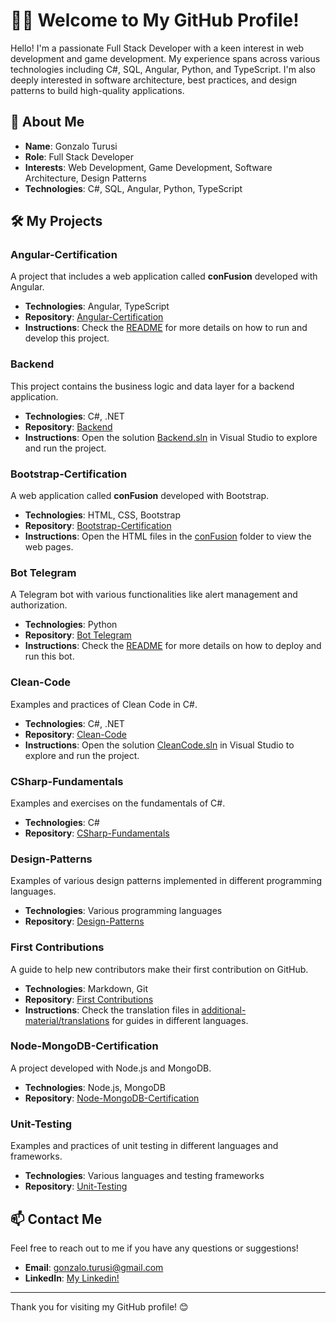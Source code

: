 # 👨‍💻 Welcome to My GitHub Profile!

Hello! I'm a passionate Full Stack Developer with a keen interest in web development and game development. My experience spans across various technologies including C#, SQL, Angular, Python, and TypeScript. I'm also deeply interested in software architecture, best practices, and design patterns to build high-quality applications.

## 🚀 About Me

- **Name**: Gonzalo Turusi
- **Role**: Full Stack Developer
- **Interests**: Web Development, Game Development, Software Architecture, Design Patterns
- **Technologies**: C#, SQL, Angular, Python, TypeScript

## 🛠️ My Projects

### Angular-Certification

A project that includes a web application called **conFusion** developed with Angular.

- **Technologies**: Angular, TypeScript
- **Repository**: [Angular-Certification](Angular-Certification/)
- **Instructions**: Check the [README](Angular-Certification/conFusion/README.md) for more details on how to run and develop this project.

### Backend

This project contains the business logic and data layer for a backend application.

- **Technologies**: C#, .NET
- **Repository**: [Backend](Backend/)
- **Instructions**: Open the solution [Backend.sln](Backend/Backend.sln) in Visual Studio to explore and run the project.

### Bootstrap-Certification

A web application called **conFusion** developed with Bootstrap.

- **Technologies**: HTML, CSS, Bootstrap
- **Repository**: [Bootstrap-Certification](Bootstrap-Certification/)
- **Instructions**: Open the HTML files in the [conFusion](Bootstrap-Certification/conFusion/) folder to view the web pages.

### Bot Telegram

A Telegram bot with various functionalities like alert management and authorization.

- **Technologies**: Python
- **Repository**: [Bot Telegram](bot%20telegram/)
- **Instructions**: Check the [README](bot%20telegram/README.md) for more details on how to deploy and run this bot.

### Clean-Code

Examples and practices of Clean Code in C#.

- **Technologies**: C#, .NET
- **Repository**: [Clean-Code](Clean-Code/)
- **Instructions**: Open the solution [CleanCode.sln](Clean-Code/CleanCode.sln) in Visual Studio to explore and run the project.

### CSharp-Fundamentals

Examples and exercises on the fundamentals of C#.

- **Technologies**: C#
- **Repository**: [CSharp-Fundamentals](CSharp-Fundamentals/)

### Design-Patterns

Examples of various design patterns implemented in different programming languages.

- **Technologies**: Various programming languages
- **Repository**: [Design-Patterns](Design-Patterns/)

### First Contributions

A guide to help new contributors make their first contribution on GitHub.

- **Technologies**: Markdown, Git
- **Repository**: [First Contributions](first-contributions/)
- **Instructions**: Check the translation files in [additional-material/translations](first-contributions/additional-material/translations/) for guides in different languages.

### Node-MongoDB-Certification

A project developed with Node.js and MongoDB.

- **Technologies**: Node.js, MongoDB
- **Repository**: [Node-MongoDB-Certification](Node-MongoDB-Certification/)

### Unit-Testing

Examples and practices of unit testing in different languages and frameworks.

- **Technologies**: Various languages and testing frameworks
- **Repository**: [Unit-Testing](Unit-Testing/)

## 📫 Contact Me

Feel free to reach out to me if you have any questions or suggestions!

- **Email**: gonzalo.turusi@gmail.com
- **LinkedIn**: [My Linkedin!](https://www.linkedin.com/in/gonzalo-turusi/)

---

Thank you for visiting my GitHub profile! 😊
